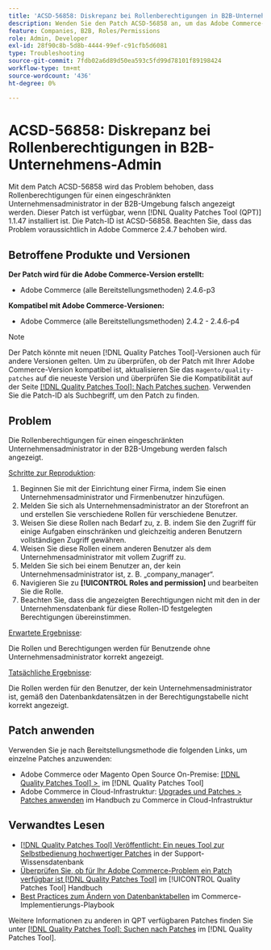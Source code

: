 ```yaml
---
title: 'ACSD-56858: Diskrepanz bei Rollenberechtigungen in B2B-Unternehmens-Admin'
description: Wenden Sie den Patch ACSD-56858 an, um das Adobe Commerce-Problem zu beheben, bei dem Rollenberechtigungen für einen eingeschränkten Unternehmensadministrator in der B2B-Umgebung falsch angezeigt werden.
feature: Companies, B2B, Roles/Permissions
role: Admin, Developer
exl-id: 28f90c8b-5d8b-4444-99ef-c91cfb5d6081
type: Troubleshooting
source-git-commit: 7fdb02a6d89d50ea593c5fd99d78101f89198424
workflow-type: tm+mt
source-wordcount: '436'
ht-degree: 0%

---
```


# ACSD-56858: Diskrepanz bei Rollenberechtigungen in B2B-Unternehmens-Admin

Mit dem Patch ACSD-56858 wird das Problem behoben, dass Rollenberechtigungen für einen eingeschränkten Unternehmensadministrator in der B2B-Umgebung falsch angezeigt werden. Dieser Patch ist verfügbar, wenn [!DNL Quality Patches Tool (QPT)] 1.1.47 installiert ist. Die Patch-ID ist ACSD-56858. Beachten Sie, dass das Problem voraussichtlich in Adobe Commerce 2.4.7 behoben wird.

## Betroffene Produkte und Versionen

**Der Patch wird für die Adobe Commerce-Version erstellt:**

* Adobe Commerce (alle Bereitstellungsmethoden) 2.4.6-p3

**Kompatibel mit Adobe Commerce-Versionen:**

* Adobe Commerce (alle Bereitstellungsmethoden) 2.4.2 - 2.4.6-p4

>[!NOTE]
>
>Der Patch könnte mit neuen [!DNL Quality Patches Tool]-Versionen auch für andere Versionen gelten. Um zu überprüfen, ob der Patch mit Ihrer Adobe Commerce-Version kompatibel ist, aktualisieren Sie das `magento/quality-patches` auf die neueste Version und überprüfen Sie die Kompatibilität auf der Seite [[!DNL Quality Patches Tool]: Nach Patches suchen](https://experienceleague.adobe.com/tools/commerce-quality-patches/index.html?lang=de). Verwenden Sie die Patch-ID als Suchbegriff, um den Patch zu finden.

## Problem

Die Rollenberechtigungen für einen eingeschränkten Unternehmensadministrator in der B2B-Umgebung werden falsch angezeigt.

<u>Schritte zur Reproduktion</u>:

1. Beginnen Sie mit der Einrichtung einer Firma, indem Sie einen Unternehmensadministrator und Firmenbenutzer hinzufügen.
1. Melden Sie sich als Unternehmensadministrator an der Storefront an und erstellen Sie verschiedene Rollen für verschiedene Benutzer.
1. Weisen Sie diese Rollen nach Bedarf zu, z. B. indem Sie den Zugriff für einige Aufgaben einschränken und gleichzeitig anderen Benutzern vollständigen Zugriff gewähren.
1. Weisen Sie diese Rollen einem anderen Benutzer als dem Unternehmensadministrator mit vollem Zugriff zu.
1. Melden Sie sich bei einem Benutzer an, der kein Unternehmensadministrator ist, z. B. „company_manager“.
1. Navigieren Sie zu **[!UICONTROL Roles and permission]** und bearbeiten Sie die Rolle.
1. Beachten Sie, dass die angezeigten Berechtigungen nicht mit den in der Unternehmensdatenbank für diese Rollen-ID festgelegten Berechtigungen übereinstimmen.

<u>Erwartete Ergebnisse</u>:

Die Rollen und Berechtigungen werden für Benutzende ohne Unternehmensadministrator korrekt angezeigt.

<u>Tatsächliche Ergebnisse</u>:

Die Rollen werden für den Benutzer, der kein Unternehmensadministrator ist, gemäß den Datenbankdatensätzen in der Berechtigungstabelle nicht korrekt angezeigt.

## Patch anwenden

Verwenden Sie je nach Bereitstellungsmethode die folgenden Links, um einzelne Patches anzuwenden:

* Adobe Commerce oder Magento Open Source On-Premise: [[!DNL Quality Patches Tool] > &#x200B;](/help/tools/quality-patches-tool/usage.md) im [!DNL Quality Patches Tool]
* Adobe Commerce in Cloud-Infrastruktur: [Upgrades und Patches > Patches anwenden](https://experienceleague.adobe.com/docs/commerce-cloud-service/user-guide/develop/upgrade/apply-patches.html?lang=de) im Handbuch zu Commerce in Cloud-Infrastruktur

## Verwandtes Lesen

* [[!DNL Quality Patches Tool] Veröffentlicht: Ein neues Tool zur Selbstbedienung hochwertiger Patches](https://experienceleague.adobe.com/de/docs/commerce-operations/tools/quality-patches-tool/quality-patches-tool-to-self-serve-quality-patches) in der Support-Wissensdatenbank
* [Überprüfen Sie, ob für Ihr Adobe Commerce-Problem ein Patch verfügbar ist [!DNL Quality Patches Tool]](/help/tools/quality-patches-tool/patches-available-in-qpt/check-patch-for-magento-issue-with-magento-quality-patches.md) im [!UICONTROL Quality Patches Tool] Handbuch
* [Best Practices zum Ändern von Datenbanktabellen](https://experienceleague.adobe.com/de/docs/commerce-operations/implementation-playbook/best-practices/development/modifying-core-and-third-party-tables#why-adobe-recommends-avoiding-modifications) im Commerce-Implementierungs-Playbook

Weitere Informationen zu anderen in QPT verfügbaren Patches finden Sie unter [[!DNL Quality Patches Tool]: Suchen nach Patches](https://experienceleague.adobe.com/tools/commerce-quality-patches/index.html?lang=de) im [!DNL Quality Patches Tool].
